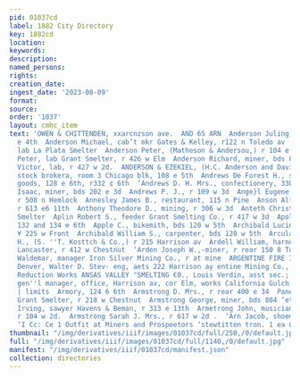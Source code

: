 ```yaml
---
pid: 01037cd
label: 1882 City Directory
key: 1882cd
location: 
keywords: 
description: 
named_persons: 
rights: 
creation_date: 
ingest_date: '2023-08-09'
format: 
source: 
order: '1037'
layout: cmhc_item
text: 'OWEN & CHITTENDEN, xxarcnzson ave.  AND 65 ARN  Anderson Juling, miner, r 434
  e 4th  Anderson Michael, cab’t mkr Gates & Kelley, r122 n Toledo av  Anderson N.,
  lab La Plata Smelter  Anderson Peter, (Matheson & Andersou,) r 104 e 2d  Anderson
  Peter, lab Grant Smelter, r 426 w Elm  Anderson Richard, miner, bds 804 6 6th  ‘Anderson
  Victor, lab, r 427 w 2d.  ANDERSON & EZEKIEL, (H.C. Anderson and David I. Ezekiel)
  stock brokera, room 3 Chicago blk, 108 e 5th  Andrews De Forest H., second-hand
  goods, 128 e 6th, r332 ¢ 6th  ‘Andrews D. H. Mrs., confectionery, 330 e 6th  ‘Andrews
  Isaac, miner, bds 202 e 3d  Andrews P. J., r 109 w 3d  Ange}l Eugene H., ins agt,
  r 508 n Hemlock  Annesley James B., restaurant, 115 n Pine  Anson Alfred A., engineer,
  r 613 e6 11th  Anthony Theodore D., mining, r 306 w 3d  Anteth Christ, lab La Plata
  Smelter  Aplin Robert S., feeder Grant Smelting Co., r 417 w 3d  Apollo Club, hall
  132 and 134 e 6th  Apple C., bikemith, bds 120 w 5th  Archibald Lucinda Mrs. -»
  ¥ 225 w Front  Archibald William S., carpenter, bds 120 w 5th  Arcularius Frank
  H., (S. ''T. Kosttch & Co.,) r 215 Harrison av  Ardell William, harnessmkr G. W.
  Lancaster, r 412 w Chestnut  ‘Arden Joseph W.,-miner, r rear 150 8 Toledo av  Arenas
  Waldemar, manager Iron Silver Mining Co., r at mine  ARGENTINE FIRE INSURANCE CO.,
  Denver, Walter D. Stev- eng, aets 222 Harrison ay entine Mining Co., office, Harrison
  Reduction Works ANSAS VALLEY "SMELTING €0., Louis Verdin, asst sec.; C. T. Limberg,
  gen''l manager, office, Harrison av, cor Elm, works California Gulch, west of city
  | limits  Armory, 124 6 6th  Armstrong D. Mrs., r rear 400 e 34  Panels Frank, lab
  Grant Smelter, r 218 w Chestnut  Armstrong George, miner, bds 804 ‘eth  Armetrong
  Irving, sawyer Havens & Beman, r 313 e 13th  Armetrong John, musician Odeon Hall,
  r 104 w 2d.  Armstrong Sarah J. Mrs., r 617 w 2d .  ‘Arn Jacob, shoemkr, 714 e 6th  .
  ‘I Cc: Ce 1 Outfit at Miners and Prospeetors ‘stewtitten tron. 1 ea Cust st °       '
thumbnail: "/img/derivatives/iiif/images/01037cd/full/250,/0/default.jpg"
full: "/img/derivatives/iiif/images/01037cd/full/1140,/0/default.jpg"
manifest: "/img/derivatives/iiif/01037cd/manifest.json"
collection: directories
---
```

